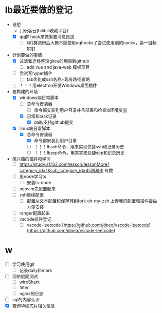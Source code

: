 # lb最近要做的登记
- 设想
  - [ ]玩客云(bilibili收藏平台)
  - [x] qq群 hook来做重要消息推送
    - [ ] QQ群调研后大概不能使用qqhooks了尝试使用别的hooks，第一目标钉钉
- 计划要做的事情
  - [x] 过滤和迁移整理gitee的项目到github
    - [ ] add vue and java-web 模板项目
  - [ ] 尝试写hyper插件
    - [ ] tab优化成ssh名称+现有路径省略
  - [ ] ！！！用electron开发Windows桌面插件
- 要构建的环境
  - [x] windows端日常脚本
    - [ ] 总命令安装器
      - [ ] 命令都安装到用户目录并且部署和检查lb环境变量
    - [x] 日常和task记录
      - [x] daily支持github提交
  - [x] linux端日常脚本
    - [x] 总命令安装器
      - [x] 命令都安装到用户目录
      - [ ] ！！！lbssh命令，用来实现快捷ssh和记录历史
      - [ ] ！！！lbscp命令，用来实现快捷scp和记录历史
- 感兴趣的插件和学习
  - [ ] https://study.sf.163.com/lesson/lessonMore?category_id=1&sub_category_id=45网易BI 有数
  - [ ] 用node学习ts
    - [ ] 安装ts-node
  - [ ] neovim先配置起来
  - [ ] zsh继续配置
    - [ ] 配置从文本配置和保存转到fork oh-my-zsh 上传我的配置和插件最后方便安装
  - [ ] ranger配置起来
  - [ ] vscode插件登记
    - [ ] vscode-leetcode [https://github.com/jdneo/vscode-leetcode](https://github.com/jdneo/vscode-leetcode)
  
# w
- [ ] 学习使用git
  - [ ] 记录daily和mark
- [ ] 网络层面测试
  - [ ] wireShark
  - [ ] filter
  - [ ] nginx的日志
- [ ] sql的内容认识
- [x] 查询华硕芯片相关信息
